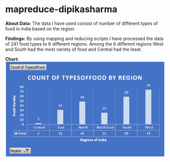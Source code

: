 # mapreduce-dipikasharma

**About Data:**
The data I have used consist of number of different types of food in india based on the region. 

**Findings:**
By using mapping and reducing scripts I have processed the data of 241 food types to 6 different regions. Among the 6 different regions West and South had the most variety of food and Central had the least.

**Chart:**
![image](bigdata1.png)